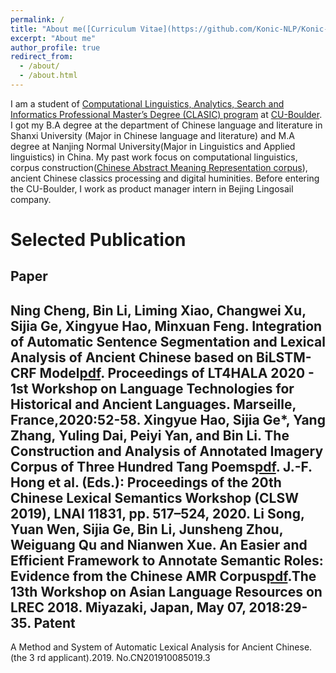 ```yaml
---
permalink: /
title: "About me([Curriculum Vitae](https://github.com/Konic-NLP/Konic-NLP.github.io/blob/master/files/Sijia%20Ge-CV.pdf))"
excerpt: "About me"
author_profile: true
redirect_from: 
  - /about/
  - /about.html
---
```


I am a student of [Computational Linguistics, Analytics, Search and Informatics Professional Master’s Degree (CLASIC) program](https://www.colorado.edu/linguistics/graduate-program/computational-linguistics-clasic-ms) at [CU-Boulder](https://www.colorado.edu/). I got my B.A degree at the department of Chinese language and literature in Shanxi University (Major in Chinese language and literature) and M.A degree at Nanjing Normal University(Major in Linguistics and Applied linguistics) in China. My past work focus on computational linguistics, corpus construction([Chinese Abstract Meaning Representation corpus](https://www.cs.brandeis.edu/~clp/camr/camr.html)), ancient Chinese classics processing and digital huminities. Before entering the CU-Boulder, I work as product manager intern in Bejing Lingosail company.

Selected Publication
=======
Paper 
----
Ning Cheng, Bin Li, Liming Xiao, Changwei Xu, Sijia Ge, Xingyue Hao, Minxuan Feng. Integration of Automatic Sentence Segmentation and Lexical Analysis of Ancient Chinese based on BiLSTM-CRF Model[pdf](https://aclanthology.org/2020.lt4hala-1.8.pdf). Proceedings of LT4HALA 2020 - 1st Workshop on Language Technologies for Historical and Ancient Languages. Marseille, France,2020:52-58. 
Xingyue Hao, Sijia Ge*, Yang Zhang, Yuling Dai, Peiyi Yan, and Bin Li. The Construction and Analysis of Annotated 
Imagery Corpus of Three Hundred Tang Poems[pdf](https://link.springer.com/content/pdf/10.1007%2F978-3-030-38189-9_53.pdf). J.-F. Hong et al. (Eds.): Proceedings of the 20th Chinese Lexical Semantics Workshop (CLSW 2019), LNAI 11831, pp. 517–524, 2020. 
Li  Song, Yuan  Wen,  Sijia  Ge,  Bin  Li,  Junsheng  Zhou,  Weiguang  Qu  and  Nianwen  Xue. An  Easier  and  Efficient Framework to Annotate Semantic Roles: Evidence from the Chinese AMR Corpus[pdf](http://lrec-conf.org/workshops/lrec2018/W29/pdf/15_W29.pdf).The 13th Workshop on Asian Language Resources on LREC 2018. Miyazaki, Japan, May 07, 2018:29-35. 
Patent 
----
A  Method  and  System  of  Automatic  Lexical  Analysis  for  Ancient  Chinese.  (the  3 rd   applicant).2019. No.CN201910085019.3 


            

<!-- A data-driven personal website
======
Like many other Jekyll-based GitHub Pages templates, academicpages makes you separate the website's content from its form. The content & metadata of your website are in structured markdown files, while various other files constitute the theme, specifying how to transform that content & metadata into HTML pages. You keep these various markdown (.md), YAML (.yml), HTML, and CSS files in a public GitHub repository. Each time you commit and push an update to the repository, the [GitHub pages](https://pages.github.com/) service creates static HTML pages based on these files, which are hosted on GitHub's servers free of charge.

Many of the features of dynamic content management systems (like Wordpress) can be achieved in this fashion, using a fraction of the computational resources and with far less vulnerability to hacking and DDoSing. You can also modify the theme to your heart's content without touching the content of your site. If you get to a point where you've broken something in Jekyll/HTML/CSS beyond repair, your markdown files describing your talks, publications, etc. are safe. You can rollback the changes or even delete the repository and start over -- just be sure to save the markdown files! Finally, you can also write scripts that process the structured data on the site, such as [this one](https://github.com/academicpages/academicpages.github.io/blob/master/talkmap.ipynb) that analyzes metadata in pages about talks to display [a map of every location you've given a talk](https://academicpages.github.io/talkmap.html). -->
